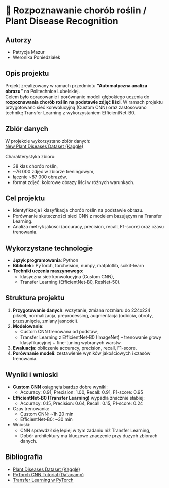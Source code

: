 # 🌱 Rozpoznawanie chorób roślin / Plant Disease Recognition

## Autorzy
- Patrycja Mazur  
- Weronika Poniedziałek  

## Opis projektu
Projekt zrealizowany w ramach przedmiotu **"Automatyczna analiza obrazu”** na Politechnice Lubelskiej.  
Celem było opracowanie i porównanie modeli głębokiego uczenia do **rozpoznawania chorób roślin na podstawie zdjęć liści**. W ramach projektu przygotowano sieć konwolucyjną (Custom CNN) oraz zastosowano technikę Transfer Learning z wykorzystaniem EfficientNet-B0.  

## Zbiór danych
W projekcie wykorzystano zbiór danych:  
[New Plant Diseases Dataset (Kaggle)](https://www.kaggle.com/datasets/vipoooool/new-plant-diseases-dataset)  

Charakterystyka zbioru:  
- 38 klas chorób roślin,  
- ~76 000 zdjęć w zbiorze treningowym,  
- łącznie ~87 000 obrazów,  
- format zdjęć: kolorowe obrazy liści w różnych warunkach.  

## Cel projektu
- Identyfikacja i klasyfikacja chorób roślin na podstawie obrazu.  
- Porównanie skuteczności sieci CNN z modelem bazującym na Transfer Learning.  
- Analiza metryk jakości (accuracy, precision, recall, F1-score) oraz czasu trenowania.  

## Wykorzystane technologie
- **Język programowania**: Python 
- **Biblioteki**: PyTorch, torchvision, numpy, matplotlib, scikit-learn  
- **Techniki uczenia maszynowego**:  
  - klasyczna sieć konwolucyjna (Custom CNN),  
  - Transfer Learning (EfficientNet-B0, ResNet-50).  

## Struktura projektu
1. **Przygotowanie danych**: wczytanie, zmiana rozmiaru do 224x224 pikseli, normalizacja, preprocessing, augmentacja (odbicia, obroty, przesunięcia, zmiany jasności).  
2. **Modelowanie**:  
   - Custom CNN trenowana od podstaw,  
   - Transfer Learning z EfficientNet-B0 (ImageNet) – trenowanie głowy klasyfikacyjnej + fine-tuning wybranych warstw.  
3. **Ewaluacja**: obliczenie accuracy, precision, recall, F1-score.  
4. **Porównanie modeli**: zestawienie wyników jakościowych i czasów trenowania.  

## Wyniki i wnioski
- **Custom CNN** osiągnęła bardzo dobre wyniki:  
  - Accuracy: 0.91, Precision: 1.00, Recall: 0.91, F1-score: 0.95  
- **EfficientNet-B0 (Transfer Learning)** wypadła znacznie słabiej:  
  - Accuracy: 0.15, Precision: 0.64, Recall: 0.15, F1-score: 0.24  
- Czas trenowania:  
  - Custom CNN: ~1h 20 min  
  - EfficientNet-B0: ~30 min  
- Wnioski:  
  - CNN sprawdził się lepiej w tym zadaniu niż Transfer Learning,  
  - Dobór architektury ma kluczowe znaczenie przy dużych zbiorach danych.  

## Bibliografia
- [Plant Diseases Dataset (Kaggle)](https://www.kaggle.com/datasets/vipoooool/new-plant-diseases-dataset)  
- [PyTorch CNN Tutorial (Datacamp)](https://www.datacamp.com/tutorial/pytorch-cnn-tutorial)  
- [Transfer Learning w PyTorch](https://www.learnpytorch.io/06_pytorch_transfer_learning/)  
